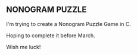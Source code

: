 ## NONOGRAM PUZZLE

I'm trying to create a Nonogram Puzzle Game in C.

Hoping to complete it before March.

Wish me luck!
